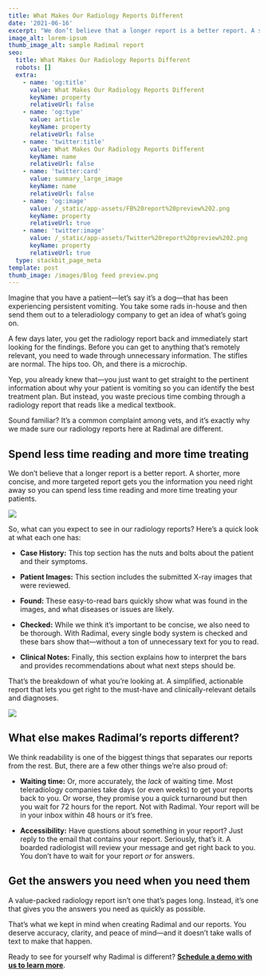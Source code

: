 ```yaml
---
title: What Makes Our Radiology Reports Different
date: '2021-06-16'
excerpt: "We don’t believe that a longer report is a better report. A shorter, more concise, and more targeted report gets you the information you need right away so you can spend less time reading and more time treating your patients.\_"
image_alt: lorem-ipsum
thumb_image_alt: sample Radimal report
seo:
  title: What Makes Our Radiology Reports Different
  robots: []
  extra:
    - name: 'og:title'
      value: What Makes Our Radiology Reports Different
      keyName: property
      relativeUrl: false
    - name: 'og:type'
      value: article
      keyName: property
      relativeUrl: false
    - name: 'twitter:title'
      value: What Makes Our Radiology Reports Different
      keyName: name
      relativeUrl: false
    - name: 'twitter:card'
      value: summary_large_image
      keyName: name
      relativeUrl: false
    - name: 'og:image'
      value: /_static/app-assets/FB%20report%20preview%202.png
      keyName: property
      relativeUrl: true
    - name: 'twitter:image'
      value: /_static/app-assets/Twitter%20report%20preview%202.png
      keyName: property
      relativeUrl: true
  type: stackbit_page_meta
template: post
thumb_image: /images/Blog feed preview.png
---
```

Imagine that you have a patient—let’s say it’s a dog—that has been experiencing persistent vomiting. You take some rads in-house and then send them out to a teleradiology company to get an idea of what’s going on. 

A few days later, you get the radiology report back and immediately start looking for the findings. Before you can get to anything that’s remotely relevant, you need to wade through unnecessary information. The stifles are normal. The hips too. Oh, and there is a microchip.

Yep, you already knew that—you just want to get straight to the pertinent information about why your patient is vomiting so you can identify the best treatment plan. But instead, you waste precious time combing through a radiology report that reads like a medical textbook. 

Sound familiar? It’s a common complaint among vets, and it’s exactly why we made sure our radiology reports here at Radimal are different.

## **Spend less time reading and more time treating**

We don’t believe that a longer report is a better report. A shorter, more concise, and more targeted report gets you the information you need right away so you can spend less time reading and more time treating your patients.

![](https://cdn.forestry.io/res2/hZ0vJtgdX06bXHkNT3FF4XkXMoBaEPrF8yEryQ1BgOE/fit/512/512/sm/0/aHR0cHM6Ly9hcHAu/Zm9yZXN0cnkuaW8v/cmFpbHMvYWN0aXZl/X3N0b3JhZ2UvYmxv/YnMvZXlKZmNtRnBi/SE1pT25zaWJXVnpj/MkZuWlNJNklrSkJh/SEJDU3pNeVRGRTBQ/U0lzSW1WNGNDSTZi/blZzYkN3aWNIVnlJ/am9pWW14dllsOXBa/Q0o5ZlE9PS0tZjFi/NGY2MWZmNzYyZTVk/YWQ2MzY0ZjkwYjAw/MDI2ZTBhYWFhNWZm/Mi9TaW1wbGUlMjBH/SUYuZ2lm)

So, what can you expect to see in our radiology reports? Here’s a quick look at what each one has: 

*   **Case History:** This top section has the nuts and bolts about the patient and their symptoms.

<!---->

*   **Patient Images:** This section includes the submitted X-ray images that were reviewed.

<!---->

*   **Found:** These easy-to-read bars quickly show what was found in the images, and what diseases or issues are likely.

<!---->

*   **Checked:** While we think it’s important to be concise, we also need to be thorough. With Radimal, every single body system is checked and these bars show that—without a ton of unnecessary text for you to read.

<!---->

*   **Clinical Notes:** Finally, this section explains how to interpret the bars and provides recommendations about what next steps should be. 

That’s the breakdown of what you’re looking at. A simplified, actionable report that lets you get right to the must-have and clinically-relevant details and diagnoses. 

![](https://cdn.forestry.io/res2/QiNxRuDAqfBaTuy21PBU8Uf6qxqfAZWEut7bZ3sdC0U/fit/512/512/sm/0/aHR0cHM6Ly9hcHAu/Zm9yZXN0cnkuaW8v/cmFpbHMvYWN0aXZl/X3N0b3JhZ2UvYmxv/YnMvZXlKZmNtRnBi/SE1pT25zaWJXVnpj/MkZuWlNJNklrSkJh/SEJDUmxReFRGRTBQ/U0lzSW1WNGNDSTZi/blZzYkN3aWNIVnlJ/am9pWW14dllsOXBa/Q0o5ZlE9PS0tM2Fh/ZjE1ODZjMGY1MWIy/MWY0MmIyMTYwM2Zl/MzFmNjcxN2MyN2Q1/ZC9yZXBvcnRmZWF0/dXJlc25vcmFpbmJv/dy5wbmc)

## **What else makes Radimal’s reports different?**

We think readability is one of the biggest things that separates our reports from the rest. But, there are a few other things we’re also proud of: 

*   **Waiting time:** Or, more accurately, the *lack* of waiting time. Most teleradiology companies take days (or even weeks) to get your reports back to you. Or worse, they promise you a quick turnaround but then you wait for 72 hours for the report. Not with Radimal. Your report will be in your inbox within 48 hours or it’s free.

<!---->

*   **Accessibility:** Have questions about something in your report? Just reply to the email that contains your report. Seriously, that’s it. A boarded radiologist will review your message and get right back to you. You don’t have to wait for your report *or* for answers.

## **Get the answers you need when you need them**

A value-packed radiology report isn’t one that’s pages long. Instead, it’s one that gives you the answers you need as quickly as possible. 

That’s what we kept in mind when creating Radimal and our reports. You deserve accuracy, clarity, and peace of mind—and it doesn’t take walls of text to make that happen. 

Ready to see for yourself why Radimal is different? [**Schedule a demo with us to learn more**](https://www.radimal.ai/signup).
